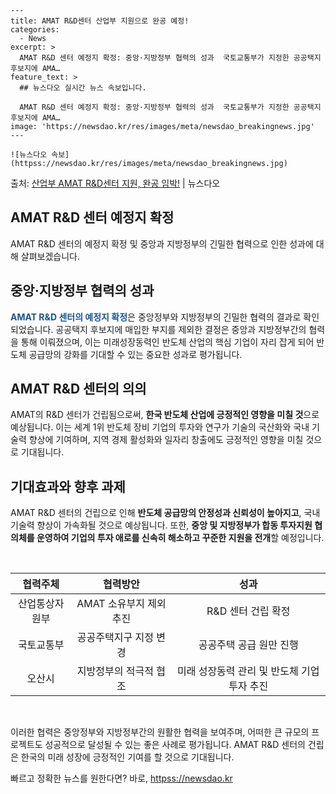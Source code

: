     ---
    title: AMAT R&D센터 산업부 지원으로 완공 예정!
    categories:
      - News
    excerpt: >
      AMAT R&D 센터 예정지 확정: 중앙·지방정부 협력의 성과  국토교통부가 지정한 공공택지 후보지에 AMA…
    feature_text: >
      ## 뉴스다오 실시간 뉴스 속보입니다.
    
      AMAT R&D 센터 예정지 확정: 중앙·지방정부 협력의 성과  국토교통부가 지정한 공공택지 후보지에 AMA…
    image: 'https://newsdao.kr/res/images/meta/newsdao_breakingnews.jpg'
    ---
    
    ![뉴스다오 속보](httpss://newsdao.kr/res/images/meta/newsdao_breakingnews.jpg)

<p>출처: <a href="httpss://newsdao.kr/4545" rel="dofollow">산업부 AMAT R&D센터 지원, 완공 임박!</a> | 뉴스다오</p>

<h2>AMAT R&D 센터 예정지 확정</h2>
<p data-ke-size="size16">AMAT R&D 센터의 예정지 확정 및 중앙과 지방정부의 긴밀한 협력으로 인한 성과에 대해 살펴보겠습니다.</p>
<h2 data-ke-size="size26">중앙·지방정부 협력의 성과</h2>
<p><b><span style="color: #1a5490;">AMAT R&D 센터의 예정지 확정</span></b>은 중앙정부와 지방정부의 긴밀한 협력의 결과로 확인되었습니다. 공공택지 후보지에 매입한 부지를 제외한 결정은 중앙과 지방정부간의 협력을 통해 이뤄졌으며, 이는 미래성장동력인 반도체 산업의 핵심 기업이 자리 잡게 되어 반도체 공급망의 강화를 기대할 수 있는 중요한 성과로 평가됩니다.</p>

<h2 data-ke-size="size26">AMAT R&D 센터의 의의</h2>
<p>AMAT의 R&D 센터가 건립됨으로써, <b>한국 반도체 산업에 긍정적인 영향을 미칠 것</b>으로 예상됩니다. 이는 세계 1위 반도체 장비 기업의 투자와 연구가 기술의 국산화와 국내 기술력 향상에 기여하며, 지역 경제 활성화와 일자리 창출에도 긍정적인 영향을 미칠 것으로 기대됩니다.</p>

<h2 data-ke-size="size26">기대효과와 향후 과제</h2>
<p>AMAT R&D 센터의 건립으로 인해 <b>반도체 공급망의 안정성과 신뢰성이 높아지고</b>, 국내 기술력 향상이 가속화될 것으로 예상됩니다. 또한, <b>중앙 및 지방정부가 합동 투자지원 협의체를 운영하여 기업의 투자 애로를 신속히 해소하고 꾸준한 지원을 전개</b>할 예정입니다.</p>

<p data-ke-size="size16">&nbsp;</p>
<table>
<thead>
<tr>
<th style="text-align: center;">협력주체</th>
<th style="text-align: center;">협력방안</th>
<th style="text-align: center;">성과</th>
</tr>
</thead>
<tbody>
<tr>
<td style="text-align: center;">산업통상자원부</td>
<td style="text-align: center;">AMAT 소유부지 제외 추진</td>
<td style="text-align: center;">R&D 센터 건립 확정</td>
</tr>
<tr>
<td style="text-align: center;">국토교통부</td>
<td style="text-align: center;">공공주택지구 지정 변경</td>
<td style="text-align: center;">공공주택 공급 원만 진행</td>
</tr>
<tr>
<td style="text-align: center;">오산시</td>
<td style="text-align: center;">지방정부의 적극적 협조</td>
<td style="text-align: center;">미래 성장동력 관리 및 반도체 기업 투자 추진</td>
</tr>
</tbody>
</table>
<p data-ke-size="size16">&nbsp;</p>

이러한 협력은 중앙정부와 지방정부간의 원활한 협력을 보여주며, 어떠한 큰 규모의 프로젝트도 성공적으로 달성될 수 있는 좋은 사례로 평가됩니다. AMAT R&D 센터의 건립은 한국의 미래 성장에 긍정적인 기여를 할 것으로 기대됩니다. 

빠르고 정확한 뉴스를 원한다면? 바로, <a href="httpss://newsdao.kr" rel="dofollow">httpss://newsdao.kr</a>


    